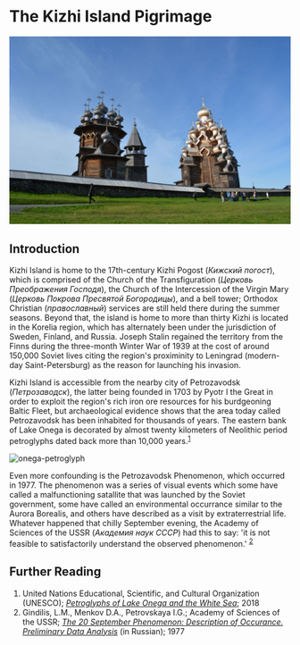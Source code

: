 # The Kizhi Island Pigrimage

![kizhi-island-title](./images/kizhi-island/kizhi-01.png)

## Introduction

Kizhi Island is home to the 17th-century Kizhi Pogost (<i>Кижский погост</i>), which is comprised of the Church of the Transfiguration (<i>Церковь Преображения Господя</i>), the Church of the Intercession of the Virgin Mary (<i>Церковь Покрова Пресвятой Богородицы</i>), and a bell tower; Orthodox Christian (<i>православный</i>) services are still held there during the summer seasons. Beyond that, the island is home to more than thirty Kizhi is located in the Korelia region, which has alternately been under the jurisdiction of Sweden, Finland, and Russia. Joseph Stalin regained the territory from the Finns during the three-month Winter War of 1939 at the cost of around 150,000 Soviet lives citing the region's proximinity to Leningrad (modern-day Saint-Petersburg) as the reason for launching his invasion.

Kizhi Island is accessible from the nearby city of Petrozavodsk (<i>Петрозаводск</i>), the latter being founded in 1703 by Pyotr I the Great in order to exploit the region's rich iron ore resources for his burdgeoning Baltic Fleet, but archaeological evidence shows that the area today called Petrozavodsk has been inhabited for thousands of years. The eastern bank of Lake Onega is decorated by almost twenty kilometers of Neolithic period petroglyphs dated back more than 10,000 years.<sup>[1](#further-reading)</sup>

![onega-petroglyph](./images/onega-glyph-01.png)

Even more confounding is the Petrozavodsk Phenomenon, which occurred in 1977. The phenomenon was a series of visual events which some have called a malfunctioning satallite that was launched by the Soviet government, some have called an environmental occurrance similar to the Aurora Borealis, and others have described as a visit by extraterrestrial life. Whatever happened that chilly September evening, the Academy of Sciences of the USSR (<i>Академия наук СССР</i>) had this to say: 'it is not feasible to satisfactorily understand the observed phenomenon.' <sup>[2](#further-reading)</sup>



## Further Reading

1. United Nations Educational, Scientific, and Cultural Organization (UNESCO); <i>[Petroglyphs of Lake Onega and the White Sea](https://whc.unesco.org/en/tentativelists/6358/)</i>; 2018
2. Gindilis, L.M., Menkov D.A., Petrovskaya I.G.; Academy of Sciences of the USSR; <i>[The 20 September Phenomenon: Description of Occurance. Preliminary Data Analysis](http://www.astronet.ru/db/msg/1169491/2_2.htm)</i> (in Russian); 1977